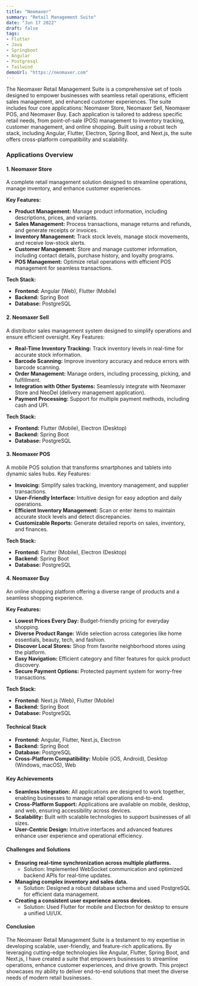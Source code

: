 ```yaml
---
title: "Neomaxer"
summary: "Retail Management Suite"
date: "Jun 17 2022"
draft: false
tags:
- Flutter
- Java
- Springboot
- Angular
- Postgresql
- Tailwind
demoUrl: "https://neomaxer.com"
---
```


The Neomaxer Retail Management Suite is a comprehensive set of tools designed to empower businesses with seamless retail operations, efficient sales management, and enhanced customer experiences. The suite includes four core applications: Neomaxer Store, Neomaxer Sell, Neomaxer POS, and Neomaxer Buy. Each application is tailored to address specific retail needs, from point-of-sale (POS) management to inventory tracking, customer management, and online shopping. Built using a robust tech stack, including Angular, Flutter, Electron, Spring Boot, and Next.js, the suite offers cross-platform compatibility and scalability.

### Applications Overview

#### 1. **Neomaxer Store**

A complete retail management solution designed to streamline operations, manage inventory, and enhance customer experiences.

**Key Features:**
- **Product Management:** Manage product information, including descriptions, prices, and variants.
- **Sales Management:** Process transactions, manage returns and refunds, and generate receipts or invoices.
- **Inventory Management:** Track stock levels, manage stock movements, and receive low-stock alerts.
- **Customer Management:** Store and manage customer information, including contact details, purchase history, and loyalty programs.
- **POS Management:** Optimize retail operations with efficient POS management for seamless transactions.

**Tech Stack:**
- **Frontend:** Angular (Web), Flutter (Mobile)
- **Backend:** Spring Boot
- **Database:** PostgreSQL

#### 2. Neomaxer Sell

A distributor sales management system designed to simplify operations and ensure efficient oversight.
Key Features:
- **Real-Time Inventory Tracking:** Track inventory levels in real-time for accurate stock information.
- **Barcode Scanning:** Improve inventory accuracy and reduce errors with barcode scanning.
- **Order Management:** Manage orders, including processing, picking, and fulfillment.
- **Integration with Other Systems:** Seamlessly integrate with Neomaxer Store and NeoDel (delivery management application).
- **Payment Processing:** Support for multiple payment methods, including cash and UPI.

**Tech Stack:**

- **Frontend:** Flutter (Mobile), Electron (Desktop)
- **Backend:** Spring Boot
- **Database:** PostgreSQL

#### 3. Neomaxer POS

A mobile POS solution that transforms smartphones and tablets into dynamic sales hubs.
Key Features:
- **Invoicing:** Simplify sales tracking, inventory management, and supplier transactions.
- **User-Friendly Interface:** Intuitive design for easy adoption and daily operations.
- **Efficient Inventory Management:** Scan or enter items to maintain accurate stock levels and detect discrepancies.
- **Customizable Reports:** Generate detailed reports on sales, inventory, and finances.

**Tech Stack:**
- **Frontend:** Flutter (Mobile), Electron (Desktop)
- **Backend:** Spring Boot
- **Database:** PostgreSQL

#### 4. Neomaxer Buy

An online shopping platform offering a diverse range of products and a seamless shopping experience.

**Key Features:**
- **Lowest Prices Every Day:** Budget-friendly pricing for everyday shopping.
- **Diverse Product Range:** Wide selection across categories like home essentials, beauty, tech, and fashion.
- **Discover Local Stores:** Shop from favorite neighborhood stores using the platform.
- **Easy Navigation:** Efficient category and filter features for quick product discovery.
- **Secure Payment Options:** Protected payment system for worry-free transactions.

**Tech Stack:**
- **Frontend:** Next.js (Web), Flutter (Mobile)
- **Backend:** Spring Boot
- **Database:** PostgreSQL

#### Technical Stack
- **Frontend:** Angular, Flutter, Next.js, Electron
- **Backend:** Spring Boot
- **Database:** PostgreSQL
- **Cross-Platform Compatibility:** Mobile (iOS, Android), Desktop (Windows, macOS), Web

#### Key Achievements
- **Seamless Integration:** All applications are designed to work together, enabling businesses to manage retail operations end-to-end.
- **Cross-Platform Support:** Applications are available on mobile, desktop, and web, ensuring accessibility across devices.
- **Scalability:** Built with scalable technologies to support businesses of all sizes.
- **User-Centric Design:** Intuitive interfaces and advanced features enhance user experience and operational efficiency.

#### Challenges and Solutions
  - **Ensuring real-time synchronization across multiple platforms.**
      - Solution: Implemented WebSocket communication and optimized backend APIs for real-time updates.
  - **Managing complex inventory and sales data.**
      - Solution: Designed a robust database schema and used PostgreSQL for efficient data management.
  - **Creating a consistent user experience across devices.**
      - Solution: Used Flutter for mobile and Electron for desktop to ensure a unified UI/UX.

#### Conclusion

The Neomaxer Retail Management Suite is a testament to my expertise in developing scalable, user-friendly, and feature-rich applications. By leveraging cutting-edge technologies like Angular, Flutter, Spring Boot, and Next.js, I have created a suite that empowers businesses to streamline operations, enhance customer experiences, and drive growth. This project showcases my ability to deliver end-to-end solutions that meet the diverse needs of modern retail businesses.